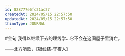 ```yaml
---
id: 828777e6fc21ac27
createdAt: 2024/05/15 22:57:50
updatedAt: 2024/05/15 22:57:50
thinoType: JOURNAL
---
```

#金句 我得以继续下去的理线学…它不会在这间屋子里消亡。

——北方哨歌，《银线结-守夜人》
